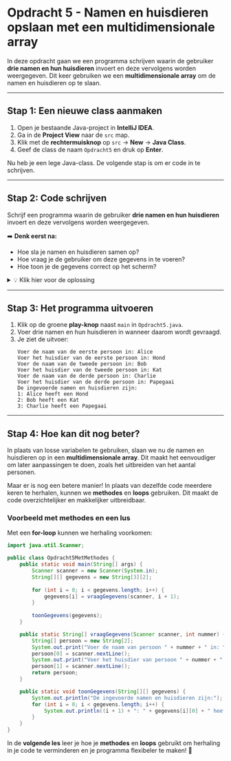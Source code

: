 # Opdracht 5 - Namen en huisdieren opslaan met een multidimensionale array

In deze opdracht gaan we een programma schrijven waarin de gebruiker **drie namen en hun huisdieren** invoert en deze vervolgens worden weergegeven. Dit keer gebruiken we een **multidimensionale array** om de namen en huisdieren op te slaan.

---

## **Stap 1: Een nieuwe class aanmaken**
1. Open je bestaande Java-project in **IntelliJ IDEA**.
2. Ga in de **Project View** naar de `src` map.
3. Klik met de **rechtermuisknop** op `src` → **New** → **Java Class**.
4. Geef de class de naam `Opdracht5` en druk op **Enter**.

Nu heb je een lege Java-class. De volgende stap is om er code in te schrijven.

---

## **Stap 2: Code schrijven**

Schrijf een programma waarin de gebruiker **drie namen en hun huisdieren** invoert en deze vervolgens worden weergegeven.

➡️ **Denk eerst na:**
- Hoe sla je namen en huisdieren samen op?
- Hoe vraag je de gebruiker om deze gegevens in te voeren?
- Hoe toon je de gegevens correct op het scherm?

<details>
  <summary>💡 Klik hier voor de oplossing</summary>

```java
import java.util.Scanner;

public class Opdracht5 {
   public static void main(String[] args) {
      Scanner scanner = new Scanner(System.in);
      String[][] gegevens = new String[3][2]; // 3 personen, 2 gegevens per persoon (naam en huisdier)

      System.out.print("Voer de naam van de eerste persoon in: ");
      gegevens[0][0] = scanner.nextLine();
      System.out.print("Voer het huisdier van de eerste persoon in: ");
      gegevens[0][1] = scanner.nextLine();

      System.out.print("Voer de naam van de tweede persoon in: ");
      gegevens[1][0] = scanner.nextLine();
      System.out.print("Voer het huisdier van de tweede persoon in: ");
      gegevens[1][1] = scanner.nextLine();

      System.out.print("Voer de naam van de derde persoon in: ");
      gegevens[2][0] = scanner.nextLine();
      System.out.print("Voer het huisdier van de derde persoon in: ");
      gegevens[2][1] = scanner.nextLine();

      System.out.println("De ingevoerde namen en huisdieren zijn:");
      System.out.println("1: " + gegevens[0][0] + " heeft een " + gegevens[0][1]);
      System.out.println("2: " + gegevens[1][0] + " heeft een " + gegevens[1][1]);
      System.out.println("3: " + gegevens[2][0] + " heeft een " + gegevens[2][1]);
   }
}
```
</details>

---

## **Stap 3: Het programma uitvoeren**
1. Klik op de groene **play-knop** naast `main` in `Opdracht5.java`.
2. Voer drie namen en hun huisdieren in wanneer daarom wordt gevraagd.
3. Je ziet de uitvoer:
   ```
   Voer de naam van de eerste persoon in: Alice
   Voer het huisdier van de eerste persoon in: Hond
   Voer de naam van de tweede persoon in: Bob
   Voer het huisdier van de tweede persoon in: Kat
   Voer de naam van de derde persoon in: Charlie
   Voer het huisdier van de derde persoon in: Papegaai
   De ingevoerde namen en huisdieren zijn:
   1: Alice heeft een Hond
   2: Bob heeft een Kat
   3: Charlie heeft een Papegaai
   ```

---

## **Stap 4: Hoe kan dit nog beter?**
In plaats van losse variabelen te gebruiken, slaan we nu de namen en huisdieren op in een **multidimensionale array**. Dit maakt het eenvoudiger om later aanpassingen te doen, zoals het uitbreiden van het aantal personen.

Maar er is nog een betere manier! In plaats van dezelfde code meerdere keren te herhalen, kunnen we **methodes** en **loops** gebruiken. Dit maakt de code overzichtelijker en makkelijker uitbreidbaar.

### **Voorbeeld met methodes en een lus**
Met een **for-loop** kunnen we herhaling voorkomen:

```java
import java.util.Scanner;

public class Opdracht5MetMethodes {
    public static void main(String[] args) {
        Scanner scanner = new Scanner(System.in);
        String[][] gegevens = new String[3][2];
        
        for (int i = 0; i < gegevens.length; i++) {
            gegevens[i] = vraagGegevens(scanner, i + 1);
        }
        
        toonGegevens(gegevens);
    }

    public static String[] vraagGegevens(Scanner scanner, int nummer) {
        String[] persoon = new String[2];
        System.out.print("Voer de naam van persoon " + nummer + " in: ");
        persoon[0] = scanner.nextLine();
        System.out.print("Voer het huisdier van persoon " + nummer + " in: ");
        persoon[1] = scanner.nextLine();
        return persoon;
    }

    public static void toonGegevens(String[][] gegevens) {
        System.out.println("De ingevoerde namen en huisdieren zijn:");
        for (int i = 0; i < gegevens.length; i++) {
            System.out.println((i + 1) + ": " + gegevens[i][0] + " heeft een " + gegevens[i][1]);
        }
    }
}
```

In de **volgende les** leer je hoe je **methodes** en **loops** gebruikt om herhaling in je code te verminderen en je programma flexibeler te maken! 🚀

